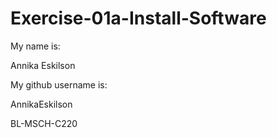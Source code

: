 # Exercise-01a-Install-Software
My name is:

Annika Eskilson

My github username is: 

AnnikaEskilson

BL-MSCH-C220
